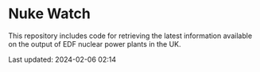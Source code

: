 # Nuke Watch

This repository includes code for retrieving the latest information available on the output of EDF nuclear power plants in the UK.

Last updated: 2024-02-06 02:14